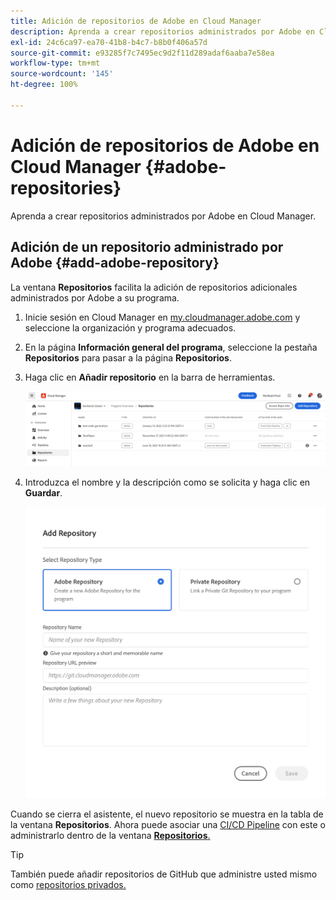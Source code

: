 ```yaml
---
title: Adición de repositorios de Adobe en Cloud Manager
description: Aprenda a crear repositorios administrados por Adobe en Cloud Manager.
exl-id: 24c6ca97-ea70-41b8-b4c7-b8b0f406a57d
source-git-commit: e93285f7c7495ec9d2f11d289adaf6aaba7e58ea
workflow-type: tm+mt
source-wordcount: '145'
ht-degree: 100%

---
```


# Adición de repositorios de Adobe en Cloud Manager {#adobe-repositories}

Aprenda a crear repositorios administrados por Adobe en Cloud Manager.

## Adición de un repositorio administrado por Adobe {#add-adobe-repository}

La ventana **Repositorios** facilita la adición de repositorios adicionales administrados por Adobe a su programa.

1. Inicie sesión en Cloud Manager en [my.cloudmanager.adobe.com](https://my.cloudmanager.adobe.com/) y seleccione la organización y programa adecuados.

1. En la página **Información general del programa**, seleccione la pestaña **Repositorios** para pasar a la página **Repositorios**.

1. Haga clic en **Añadir repositorio** en la barra de herramientas.

   ![Botón Agregar repositorio](assets/repositories.png)

1. Introduzca el nombre y la descripción como se solicita y haga clic en **Guardar**.

   ![Cuadro de diálogo Agregar repositorio](assets/add-repository-wizard.png)

Cuando se cierra el asistente, el nuevo repositorio se muestra en la tabla de la ventana **Repositorios**. Ahora puede asociar una [CI/CD Pipeline](/help/overview/ci-cd-pipelines.md) con este o administrarlo dentro de la ventana [**Repositorios**.](managing-repositories.md)

>[!TIP]
>
>También puede añadir repositorios de GitHub que administre usted mismo como [repositorios privados.](private-repositories.md)
